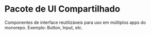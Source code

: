 # Pacote de UI Compartilhado

Componentes de interface reutilizáveis para uso em múltiplos apps do monorepo. Exemplo: Button, Input, etc.
